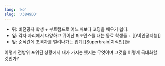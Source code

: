 ```yaml
---
lang: 'ko'
slug: '/3849DD'
---
```


- 뒤: 비전공자 학생 + 부트캠프로 어느 때보다 코딩을 배우기 쉽다.
- 옆: 각자 자리에서 다양하고 뛰어난 퍼포먼스를 내는 동료 학생들 + [[AI|인공지능]]
- 앞: 순식간에 초격차를 벌려나가는 업계 [[Superbrain|지식인]]들

이렇게 전방위 포위된 상황에서 내가 가지는 엣지는 무엇이며 그것을 어떻게 극대화할 것인가?
